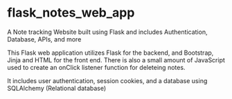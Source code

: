 # flask_notes_web_app
A Note tracking Website built using Flask and includes Authentication, Database, APIs, and more

This Flask web application utilizes Flask for the backend, and Bootstrap, Jinja and HTML for the front end. There is also a small amount of JavaScript used to create an onClick listener function for deleteing notes.

It includes user authentication, session cookies, and a database using SQLAlchemy (Relational database)
